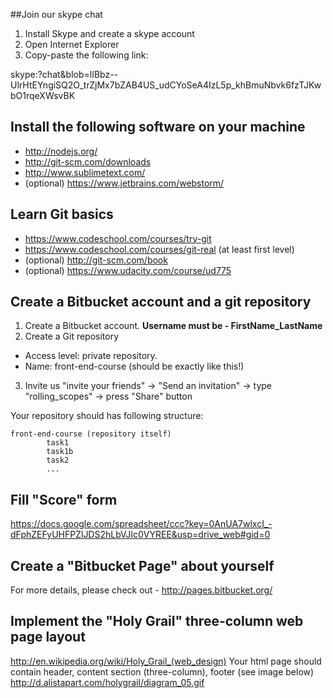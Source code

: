 ##Join our skype chat
1. Install Skype and create a skype account
2. Open Internet Explorer
3. Copy-paste the following link:

skype:?chat&blob=lIBbz--UlrHtEYngiSQ2O_trZjMx7bZAB4US_udCYoSeA4IzL5p_khBmuNbvk6fzTJKwbO1rqeXWsvBK

## Install the following software on your machine
* http://nodejs.org/
* http://git-scm.com/downloads
* http://www.sublimetext.com/
* (optional) https://www.jetbrains.com/webstorm/

## Learn Git basics
* https://www.codeschool.com/courses/try-git
* https://www.codeschool.com/courses/git-real (at least first level)
* (optional) http://git-scm.com/book
* (optional) https://www.udacity.com/course/ud775

## Create a Bitbucket account and a git repository
1. Create a Bitbucket account. __Username must be - FirstName_LastName__
2. Create a Git repository
  * Access level: private repository. 
  * Name: front-end-course (should be exactly like this!)
3. Invite us 
  "invite your friends" -> "Send an invitation" -> type "rolling_scopes" -> press "Share" button

Your repository should has following structure:
```
front-end-course (repository itself)
        task1
        task1b
        task2
        ...
```

## Fill "Score" form
https://docs.google.com/spreadsheet/ccc?key=0AnUA7wlxcI_-dFphZEFyUHFPZlJDS2hLbVJIc0VYREE&usp=drive_web#gid=0

## Сreate a "Bitbucket Page" about yourself
For more details, please check out - http://pages.bitbucket.org/

## Implement the "Holy Grail" three-column web page layout
http://en.wikipedia.org/wiki/Holy_Grail_(web_design)
Your html page should contain header, content section (three-column), footer (see image below) 
  http://d.alistapart.com/holygrail/diagram_05.gif